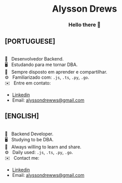 <h1 align="center">Alysson Drews</h1>

<h3 align="center">Hello there 👋</h3>

## [PORTUGUESE]

<br/> 💬  &nbsp; Desenvolvedor Backend.
<br/> 🖥️  &nbsp; Estudando para me tornar DBA.
<br/> 🧠  &nbsp; Sempre disposto em aprender e compartilhar.
<br/> ⚙️  &nbsp; Familiarizado com: `.js`, `.ts`, `.py`, `.go`.
<br/> ✉️  &nbsp; Entre em contato:
   - [Linkedin](https://www.linkedin.com/in/alyssondrews)
   - Email: alyssondrewws@gmail.com

## [ENGLISH]

<br/> 💬  &nbsp; Backend Developer.
<br/> 🖥️  &nbsp; Studying to be DBA.
<br/> 🧠  &nbsp; Always willing to learn and share.
<br/> ⚙️  &nbsp; Daily used: `.js`, `.ts`, `.py`, `.go`.
<br/> ✉️  &nbsp; Contact me:
   - [Linkedin](https://www.linkedin.com/in/alyssondrews)
   - Email: alyssondrewws@gmail.com
